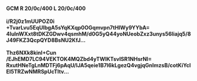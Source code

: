 #### GCM R 20/0c/400 L 20/0c/400
**i/R2j0z1mUUPOZ0i**<br/>**+TvarLvu5EqUIbgA5sYqKXqp0OGqmvpn7tHIWy9YYbA=**<br/>**4IuInWXxt8tDKZGDwv4qsmhM/d0G5yQ44yoNUeobZxz3unys56Iiajq5/8J49FKZ3QcpQYD8BsNU2KfJ...**<br/><br/>
**Thz6NXk8kinI+Cun**<br/>**/EJhEMD7LC94VEKTOK4MQZbd4yTWlKTsvISR1NHsrNI=**<br/>**RxutHNeTgLnMDTFj6pAqU/lJA5qeie1B7I6kLgezQ4vgjqGnImzsB/cotKiYclEl5TRZwNMRSpUcTltv...**